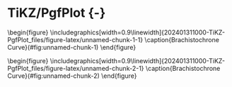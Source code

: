 # TiKZ/PgfPlot {-}

\begin{figure}
\includegraphics[width=0.9\linewidth]{202401311000-TiKZ-PgfPlot_files/figure-latex/unnamed-chunk-1-1} \caption{Brachistochrone Curve}(\#fig:unnamed-chunk-1)
\end{figure}

\begin{figure}
\includegraphics[width=0.9\linewidth]{202401311000-TiKZ-PgfPlot_files/figure-latex/unnamed-chunk-2-1} \caption{Brachistochrone Curve}(\#fig:unnamed-chunk-2)
\end{figure}
